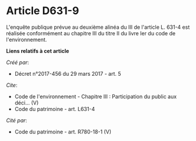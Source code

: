 # Article D631-9

L'enquête publique prévue au deuxième alinéa du III de l'article L. 631-4 est réalisée conformément au chapitre III du titre
II du livre Ier du code de l'environnement.

**Liens relatifs à cet article**

_Créé par_:

  - Décret n°2017-456 du 29 mars 2017 - art. 5

_Cite_:

  - Code de l'environnement -  Chapitre III : Participation du public aux déci... (V)
  - Code du patrimoine - art. L631-4

_Cité par_:

  - Code du patrimoine - art. R780-18-1 (V)
